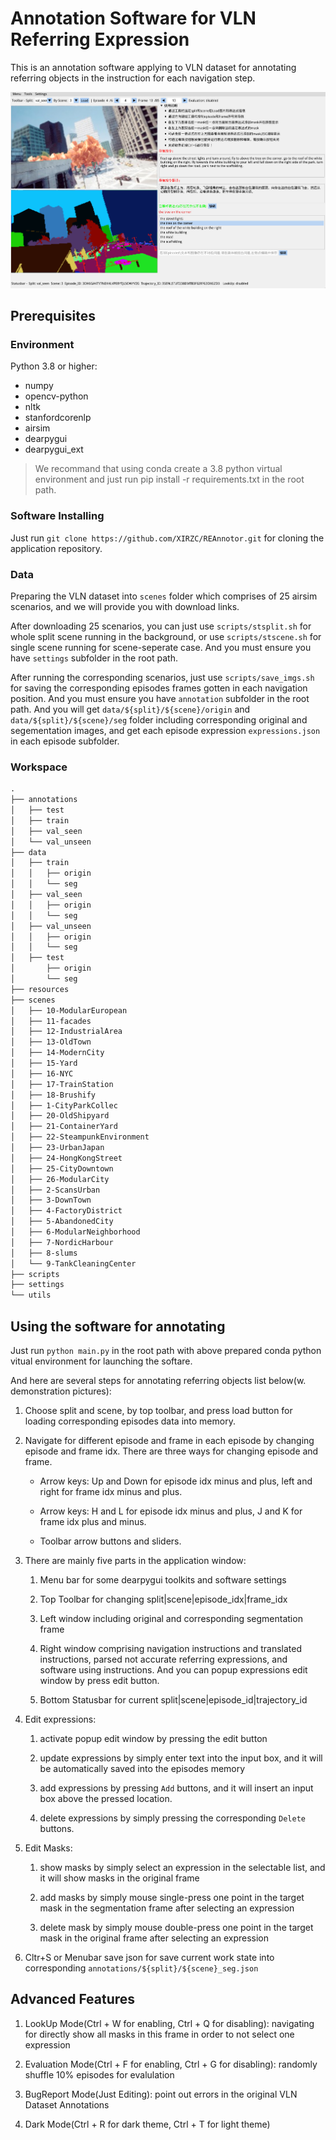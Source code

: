 # Annotation Software for VLN Referring Expression

This is an annotation software applying to VLN dataset for annotating referring objects in the instruction for each navigation step.

![ScreenShots](resources/screenshots.png)

## Prerequisites

### Environment

Python 3.8 or higher:

- numpy
- opencv-python
- nltk
- stanfordcorenlp
- airsim
- dearpygui
- dearpygui_ext

> We recommand that using conda create a 3.8 python virtual environment and just run pip install -r requirements.txt in the root path.

### Software Installing

Just run `git clone https://github.com/XIRZC/REAnnotor.git` for cloning the application repository.

### Data

Preparing the VLN dataset into `scenes` folder which comprises of 25 airsim scenarios, and we will provide you with download links.

After downloading 25 scenarios, you can just use `scripts/stsplit.sh` for whole split scene running in the background, or use `scripts/stscene.sh` for single scene running for scene-seperate case. And you must ensure you have `settings` subfolder in the root path.

After running the corresponding scenarios, just use `scripts/save_imgs.sh` for saving the corresponding episodes frames gotten in each navigation position. And you must ensure you have `annotation` subfolder in the root path. And you will get `data/${split}/${scene}/origin` and `data/${split}/${scene}/seg` folder including corresponding original and segementation images, and get each episode expression `expressions.json` in each episode subfolder.

### Workspace

``` txt
.
├── annotations
│   ├── test
│   ├── train
│   ├── val_seen
│   └── val_unseen
├── data
│   ├── train
│   │   ├── origin
│   │   └── seg
│   ├── val_seen
│   │   ├── origin
│   │   └── seg
│   ├── val_unseen
│   │   ├── origin
│   │   └── seg
│   ├── test
│       ├── origin
│       └── seg
├── resources
├── scenes
│   ├── 10-ModularEuropean
│   ├── 11-facades
│   ├── 12-IndustrialArea
│   ├── 13-OldTown
│   ├── 14-ModernCity
│   ├── 15-Yard
│   ├── 16-NYC
│   ├── 17-TrainStation
│   ├── 18-Brushify
│   ├── 1-CityParkCollec
│   ├── 20-OldShipyard
│   ├── 21-ContainerYard
│   ├── 22-SteampunkEnvironment
│   ├── 23-UrbanJapan
│   ├── 24-HongKongStreet
│   ├── 25-CityDowntown
│   ├── 26-ModularCity
│   ├── 2-ScansUrban
│   ├── 3-DownTown
│   ├── 4-FactoryDistrict
│   ├── 5-AbandonedCity
│   ├── 6-ModularNeighborhood
│   ├── 7-NordicHarbour
│   ├── 8-slums
│   └── 9-TankCleaningCenter
├── scripts
├── settings
└── utils
```

## Using the software for annotating

Just run `python main.py` in the root path with above prepared conda python vitual environment for launching the softare.

And here are several steps for annotating referring objects list below(w. demonstration pictures):

1. Choose split and scene, by top toolbar, and press load button for loading corresponding episodes data into memory.

2. Navigate for different episode and frame in each episode by changing episode and frame idx. There are three ways for changing episode and frame.

    - Arrow keys: Up and Down for episode idx minus and plus, left and right for frame idx minus and plus.

    - Arrow keys: H and L for episode idx minus and plus, J and K for frame idx plus and minus.

    - Toolbar arrow buttons and sliders.

3. There are mainly five parts in the application window:

    1. Menu bar for some dearpygui toolkits and software settings

    2. Top Toolbar for changing split|scene|episode_idx|frame_idx

    3. Left window including original and corresponding segmentation frame

    4. Right window comprising navigation instructions and translated instructions, parsed not accurate referring expressions, and software using instructions. And you can popup expressions edit window by press edit button.

    5. Bottom Statusbar for current split|scene|episode_id|trajectory_id

4. Edit expressions:

    1. activate popup edit window by pressing the edit button

    2. update expressions by simply enter text into the input box, and it will be automatically saved into the episodes memory

    3. add expressions by pressing `Add` buttons, and it will insert an input box above the pressed location.

    4. delete expressions by simply pressing the corresponding `Delete` buttons.

5. Edit Masks:

    1. show masks by simply select an expression in the selectable list, and it will show masks in the original frame

    2. add masks by simply mouse single-press one point in the target mask in the segmentation frame after selecting an expression

    3. delete mask by simply mouse double-press one point in the target mask in the original frame after selecting an expression

6. Cltr+S or Menubar save json for save current work state into corresponding `annotations/${split}/${scene}_seg.json`


## Advanced Features

1. LookUp Mode(Ctrl + W for enabling, Ctrl + Q for disabling): navigating for directly show all masks in this frame in order to not select one expression 

2. Evaluation Mode(Ctrl + F for enabling, Ctrl + G for disabling): randomly shuffle 10% episodes for evalulation

3. BugReport Mode(Just Editing): point out errors in the original VLN Dataset Annotations

4. Dark Mode(Ctrl + R for dark theme, Ctrl + T for light theme)
